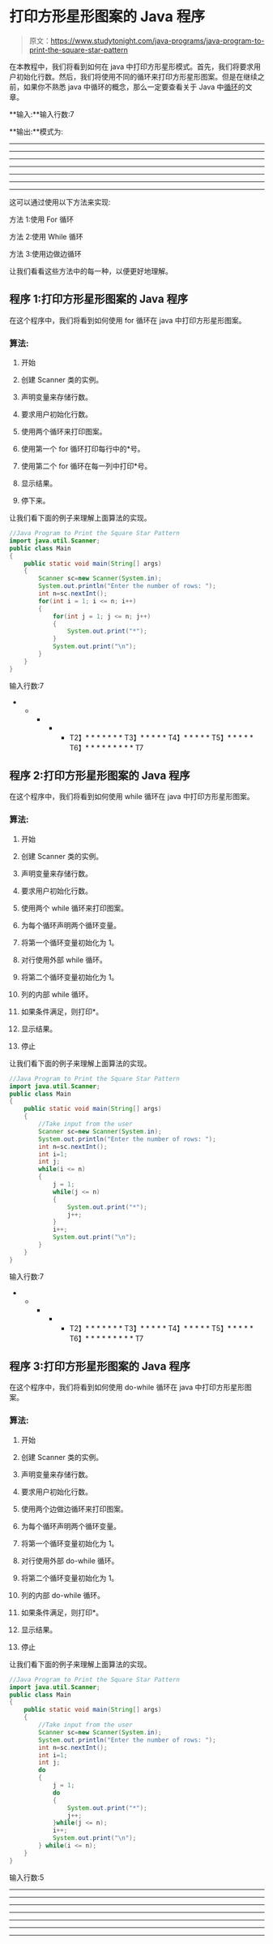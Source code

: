 # 打印方形星形图案的 Java 程序

> 原文：<https://www.studytonight.com/java-programs/java-program-to-print-the-square-star-pattern>

在本教程中，我们将看到如何在 java 中打印方形星形模式。首先，我们将要求用户初始化行数。然后，我们将使用不同的循环来打印方形星形图案。但是在继续之前，如果你不熟悉 java 中循环的概念，那么一定要查看关于 Java 中[循环](https://www.studytonight.com/java/loops-in-java.php)的文章。

**输入:**输入行数:7

**输出:**模式为:

*******

*******

*******

*******

*******

*******

*******

这可以通过使用以下方法来实现:

方法 1:使用 For 循环

方法 2:使用 While 循环

方法 3:使用边做边循环

让我们看看这些方法中的每一种，以便更好地理解。

## 程序 1:打印方形星形图案的 Java 程序

在这个程序中，我们将看到如何使用 for 循环在 java 中打印方形星形图案。

### 算法:

1.  开始

2.  创建 Scanner 类的实例。

3.  声明变量来存储行数。

4.  要求用户初始化行数。

5.  使用两个循环来打印图案。

6.  使用第一个 for 循环打印每行中的*号。

7.  使用第二个 for 循环在每一列中打印*号。

8.  显示结果。

9.  停下来。

让我们看下面的例子来理解上面算法的实现。

```java
//Java Program to Print the Square Star Pattern
import java.util.Scanner;
public class Main
{
    public static void main(String[] args)
    {
	    Scanner sc=new Scanner(System.in);
	    System.out.println("Enter the number of rows: ");
	    int n=sc.nextInt();	 
        for(int i = 1; i <= n; i++)
		{
			for(int j = 1; j <= n; j++)
			{
				System.out.print("*"); 
			}
			System.out.print("\n"); 
		}	     
    }
} 
```

输入行数:7
* * * * * T2】* * * * * * * T3】* * * * * T4】* * * * * T5】* * * * * T6】* * * * * * * * * T7

## 程序 2:打印方形星形图案的 Java 程序

在这个程序中，我们将看到如何使用 while 循环在 java 中打印方形星形图案。

### 算法:

1.  开始

2.  创建 Scanner 类的实例。

3.  声明变量来存储行数。

4.  要求用户初始化行数。

5.  使用两个 while 循环来打印图案。

6.  为每个循环声明两个循环变量。

7.  将第一个循环变量初始化为 1。

8.  对行使用外部 while 循环。

9.  将第二个循环变量初始化为 1。

10.  列的内部 while 循环。

11.  如果条件满足，则打印*。

12.  显示结果。

13.  停止

让我们看下面的例子来理解上面算法的实现。

```java
//Java Program to Print the Square Star Pattern
import java.util.Scanner;
public class Main
{
    public static void main(String[] args)
    {
        //Take input from the user
	    Scanner sc=new Scanner(System.in);
	    System.out.println("Enter the number of rows: ");
	    int n=sc.nextInt();	
	    int i=1;
	    int j;
        while(i <= n)
		{
			j = 1;
			while(j <= n)
			{
				System.out.print("*"); 
				j++;
			}
			i++;
			System.out.print("\n"); 
		}	     
    }
} 
```

输入行数:7
* * * * * T2】* * * * * * * T3】* * * * * T4】* * * * * T5】* * * * * T6】* * * * * * * * * T7

## 程序 3:打印方形星形图案的 Java 程序

在这个程序中，我们将看到如何使用 do-while 循环在 java 中打印方形星形图案。

### 算法:

1.  开始

2.  创建 Scanner 类的实例。

3.  声明变量来存储行数。

4.  要求用户初始化行数。

5.  使用两个边做边循环来打印图案。

6.  为每个循环声明两个循环变量。

7.  将第一个循环变量初始化为 1。

8.  对行使用外部 do-while 循环。

9.  将第二个循环变量初始化为 1。

10.  列的内部 do-while 循环。

11.  如果条件满足，则打印*。

12.  显示结果。

13.  停止

让我们看下面的例子来理解上面算法的实现。

```java
//Java Program to Print the Square Star Pattern
import java.util.Scanner;
public class Main
{
    public static void main(String[] args)
    {
        //Take input from the user
	    Scanner sc=new Scanner(System.in);
	    System.out.println("Enter the number of rows: ");
	    int n=sc.nextInt();	
	    int i=1;
	    int j;
        do
		{
			j = 1;
			do
			{
				System.out.print("*"); 
				j++;
			}while(j <= n);
			i++;
			System.out.print("\n"); 
		} while(i <= n);	     
    }
} 
```

输入行数:5
* * * * *
* * * * *
* * * * *
* * * * *
* * * *

* * *

* * *